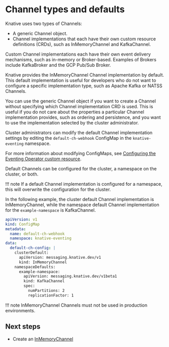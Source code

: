 # Channel types and defaults
Knative uses two types of Channels:


* A generic Channel object.
* Channel implementations that each have their own custom resource definitions (CRDs), such as
InMemoryChannel and KafkaChannel.

Custom Channel implementations each have their own event delivery mechanisms, such as in-memory
or Broker-based. Examples of Brokers include KafkaBroker and the GCP Pub/Sub Broker.

Knative provides the InMemoryChannel Channel implementation by default.
This default implementation is useful for developers who do not want to configure a specific
implementation type, such as Apache Kafka or NATSS Channels.

You can use the generic Channel object if you want to create a Channel without specifying which
Channel implementation CRD is used.
This is useful if you do not care about the properties a particular Channel implementation provides,
such as ordering and persistence, and you want to use the implementation selected by the cluster
administrator.


Cluster administrators can modify the default Channel implementation settings by editing the `default-ch-webhook` ConfigMap in the `knative-eventing` namespace.


For more information about modifying ConfigMaps, see
[Configuring the Eventing Operator custom resource](/admin/install/operator/configuring-eventing-cr/#setting-a-default-channel).

Default Channels can be configured for the cluster, a namespace on the cluster, or both.

!!! note
    If a default Channel implementation is configured for a namespace, this will overwrite the configuration for the cluster.

In the following example, the cluster default Channel implementation is InMemoryChannel, while the
namespace default Channel implementation for the `example-namespace` is KafkaChannel.

```yaml
apiVersion: v1
kind: ConfigMap
metadata:
  name: default-ch-webhook
  namespace: knative-eventing
data:
  default-ch-config: |
    clusterDefault:
      apiVersion: messaging.knative.dev/v1
      kind: InMemoryChannel
    namespaceDefaults:
      example-namespace:
        apiVersion: messaging.knative.dev/v1beta1
        kind: KafkaChannel
        spec:
          numPartitions: 2
          replicationFactor: 1
```


!!! note
    InMemoryChannel Channels must not be used in production environments.


## Next steps


- Create an [InMemoryChannel](../create-default-channel)